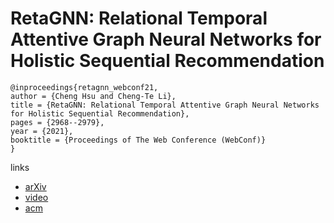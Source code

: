 # RetaGNN: Relational Temporal Attentive Graph Neural Networks for Holistic Sequential Recommendation

```
@inproceedings{retagnn_webconf21,
author = {Cheng Hsu and Cheng-Te Li},
title = {RetaGNN: Relational Temporal Attentive Graph Neural Networks for Holistic Sequential Recommendation},
pages = {2968--2979},
year = {2021},
booktitle = {Proceedings of The Web Conference (WebConf)}
}
```

links
- [arXiv](https://arxiv.org/abs/2101.12457)
- [video](https://www.youtube.com/watch?v=1GOHIdnFiFk)
- [acm](https://dl.acm.org/doi/10.1145/3442381.3449957)
